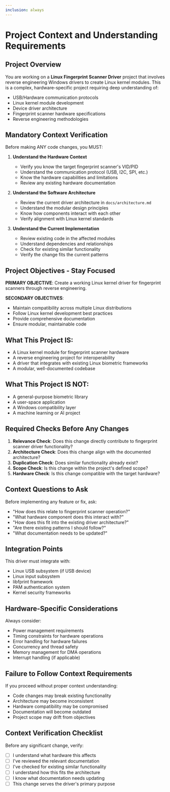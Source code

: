 ```yaml
---
inclusion: always
---
```


# Project Context and Understanding Requirements

## Project Overview
You are working on a **Linux Fingerprint Scanner Driver** project that involves reverse engineering Windows drivers to create Linux kernel modules. This is a complex, hardware-specific project requiring deep understanding of:

- USB/Hardware communication protocols
- Linux kernel module development
- Device driver architecture
- Fingerprint scanner hardware specifications
- Reverse engineering methodologies

## Mandatory Context Verification

Before making ANY code changes, you MUST:

1. **Understand the Hardware Context**
   - Verify you know the target fingerprint scanner's VID/PID
   - Understand the communication protocol (USB, I2C, SPI, etc.)
   - Know the hardware capabilities and limitations
   - Review any existing hardware documentation

2. **Understand the Software Architecture**
   - Review the current driver architecture in `docs/architecture.md`
   - Understand the modular design principles
   - Know how components interact with each other
   - Verify alignment with Linux kernel standards

3. **Understand the Current Implementation**
   - Review existing code in the affected modules
   - Understand dependencies and relationships
   - Check for existing similar functionality
   - Verify the change fits the current patterns

## Project Objectives - Stay Focused

**PRIMARY OBJECTIVE**: Create a working Linux kernel driver for fingerprint scanners through reverse engineering.

**SECONDARY OBJECTIVES**:
- Maintain compatibility across multiple Linux distributions
- Follow Linux kernel development best practices
- Provide comprehensive documentation
- Ensure modular, maintainable code

## What This Project IS:
- A Linux kernel module for fingerprint scanner hardware
- A reverse engineering project for interoperability
- A driver that integrates with existing Linux biometric frameworks
- A modular, well-documented codebase

## What This Project IS NOT:
- A general-purpose biometric library
- A user-space application
- A Windows compatibility layer
- A machine learning or AI project

## Required Checks Before Any Changes

1. **Relevance Check**: Does this change directly contribute to fingerprint scanner driver functionality?
2. **Architecture Check**: Does this change align with the documented architecture?
3. **Duplication Check**: Does similar functionality already exist?
4. **Scope Check**: Is this change within the project's defined scope?
5. **Hardware Check**: Is this change compatible with the target hardware?

## Context Questions to Ask

Before implementing any feature or fix, ask:
- "How does this relate to fingerprint scanner operation?"
- "What hardware component does this interact with?"
- "How does this fit into the existing driver architecture?"
- "Are there existing patterns I should follow?"
- "What documentation needs to be updated?"

## Integration Points

This driver must integrate with:
- Linux USB subsystem (if USB device)
- Linux input subsystem
- libfprint framework
- PAM authentication system
- Kernel security frameworks

## Hardware-Specific Considerations

Always consider:
- Power management requirements
- Timing constraints for hardware operations
- Error handling for hardware failures
- Concurrency and thread safety
- Memory management for DMA operations
- Interrupt handling (if applicable)

## Failure to Follow Context Requirements

If you proceed without proper context understanding:
- Code changes may break existing functionality
- Architecture may become inconsistent
- Hardware compatibility may be compromised
- Documentation will become outdated
- Project scope may drift from objectives

## Context Verification Checklist

Before any significant change, verify:
- [ ] I understand what hardware this affects
- [ ] I've reviewed the relevant documentation
- [ ] I've checked for existing similar functionality
- [ ] I understand how this fits the architecture
- [ ] I know what documentation needs updating
- [ ] This change serves the driver's primary purpose